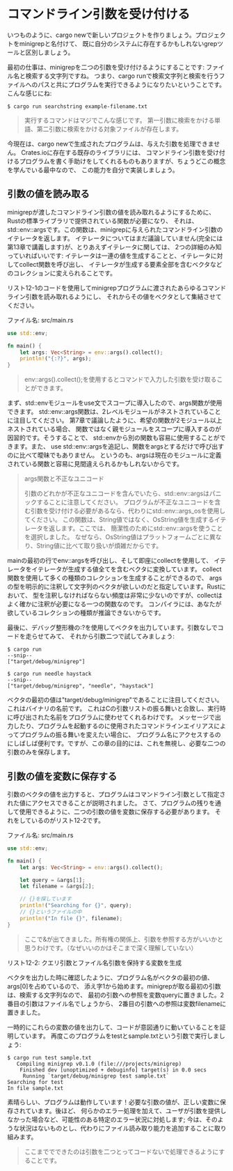 # コマンドライン引数を受け付ける
いつものように、cargo newで新しいプロジェクトを作りましょう。プロジェクトをminigrepと名付けて、 既に自分のシステムに存在するかもしれないgrepツールと区別しましょう。

最初の仕事は、minigrepを二つの引数を受け付けるようにすることです: ファイル名と検索する文字列ですね。 つまり、cargo runで検索文字列と検索を行うファイルへのパスと共にプログラムを実行できるようになりたいということです。 こんな感じにね:

```
$ cargo run searchstring example-filename.txt
```

> 実行するコマンドはマジでこんな感じです。
> 第一引数に検索をかける単語、第二引数に検索をかける対象ファイルが存在します。

今現在は、cargo newで生成されたプログラムは、与えた引数を処理できません。 Crates.ioに存在する既存のライブラリには、 コマンドライン引数を受け付けるプログラムを書く手助けをしてくれるものもありますが、ちょうどこの概念を学んでいる最中なので、 この能力を自分で実装しましょう。

## 引数の値を読み取る
minigrepが渡したコマンドライン引数の値を読み取れるようにするために、Rustの標準ライブラリで提供されている関数が必要になり、 それは、std::env::argsです。この関数は、minigrepに与えられたコマンドライン引数のイテレータを返します。 イテレータについてはまだ議論していません(完全には第13章で講義します)が、とりあえずイテレータに関しては、 2つの詳細のみ知っていればいいです: イテレータは一連の値を生成することと、イテレータに対してcollect関数を呼び出し、 イテレータが生成する要素全部を含むベクタなどのコレクションに変えられることです。

リスト12-1のコードを使用してminigrepプログラムに渡されたあらゆるコマンドライン引数を読み取れるようにし、 それからその値をベクタとして集結させてください。

ファイル名: src/main.rs

``` rust
use std::env;

fn main() {
    let args: Vec<String> = env::args().collect();
    println!("{:?}", args);
}
```

> env::args().collect();を使用するとコマンドで入力した引数を受け取ることができます。

まず、std::envモジュールをuse文でスコープに導入したので、args関数が使用できます。 std::env::args関数は、2レベルモジュールがネストされていることに注目してください。 第7章で議論したように、希望の関数が2モジュール以上ネストされている場合、 関数ではなく親モジュールをスコープに導入するのが因習的です。そうすることで、 std::envから別の関数も容易に使用することができます。また、 use std::env::argsを追記し、関数をargsとするだけで呼び出すのに比べて曖昧でもありません。 というのも、argsは現在のモジュールに定義されている関数と容易に見間違えられるかもしれないからです。

> args関数と不正なユニコード
>
> 引数のどれかが不正なユニコードを含んでいたら、std::env::argsはパニックすることに注意してください。 プログラムが不正なユニコードを含む引数を受け付ける必要があるなら、代わりにstd::env::args_osを使用してください。 この関数は、String値ではなく、OsString値を生成するイテレータを返します。ここでは、 簡潔性のためにstd::env::argsを使うことを選択しました。 なぜなら、OsString値はプラットフォームごとに異なり、String値に比べて取り扱いが煩雑だからです。

mainの最初の行でenv::argsを呼び出し、そして即座にcollectを使用して、 イテレータをイテレータが生成する値全てを含むベクタに変換しています。 collect関数を使用して多くの種類のコレクションを生成することができるので、 argsの型を明示的に注釈して文字列のベクタが欲しいのだと指定しています。Rustにおいて、 型を注釈しなければならない頻度は非常に少ないのですが、collectはよく確かに注釈が必要になる一つの関数なのです。 コンパイラには、あなたが欲しているコレクションの種類が推論できないからです。

最後に、デバッグ整形機の:?を使用してベクタを出力しています。引数なしでコードを走らせてみて、 それから引数二つで試してみましょう:

```
$ cargo run
--snip--
["target/debug/minigrep"]

$ cargo run needle haystack
--snip--
["target/debug/minigrep", "needle", "haystack"]
```

ベクタの最初の値は"target/debug/minigrep"であることに注目してください。これはバイナリの名前です。 これはCの引数リストの振る舞いと合致し、実行時に呼び出された名前をプログラムに使わせてくれるわけです。 メッセージで出力したり、プログラムを起動するのに使用されたコマンドラインエイリアスによってプログラムの振る舞いを変えたい場合に、 プログラム名にアクセスするのにしばしば便利です。ですが、この章の目的には、これを無視し、必要な二つの引数のみを保存します。

## 引数の値を変数に保存する
引数のベクタの値を出力すると、プログラムはコマンドライン引数として指定された値にアクセスできることが説明されました。 さて、プログラムの残りを通して使用できるように、二つの引数の値を変数に保存する必要があります。 それをしているのがリスト12-2です。

ファイル名: src/main.rs

``` rust
use std::env;

fn main() {
    let args: Vec<String> = env::args().collect();

    let query = &args[1];
    let filename = &args[2];

    // {}を探しています
    println!("Searching for {}", query);
    // {}というファイルの中
    println!("In file {}", filename);
}
```

> ここで&が出てきました。所有権の関係上、引数を参照する方がいいかと思うわけです。（なぜいいのかはそこまで深く理解していない）

リスト12-2: クエリ引数とファイル名引数を保持する変数を生成

ベクタを出力した時に確認したように、プログラム名がベクタの最初の値、args[0]を占めているので、 添え字1から始めます。minigrepが取る最初の引数は、検索する文字列なので、 最初の引数への参照を変数queryに置きました。2番目の引数はファイル名でしょうから、 2番目の引数への参照は変数filenameに置きました。

一時的にこれらの変数の値を出力して、コードが意図通りに動いていることを証明しています。 再度このプログラムをtestとsample.txtという引数で実行しましょう:

```
$ cargo run test sample.txt
   Compiling minigrep v0.1.0 (file:///projects/minigrep)
    Finished dev [unoptimized + debuginfo] target(s) in 0.0 secs
     Running `target/debug/minigrep test sample.txt`
Searching for test
In file sample.txt
```

素晴らしい、プログラムは動作しています！必要な引数の値が、正しい変数に保存されています。後ほど、 何らかのエラー処理を加えて、ユーザが引数を提供しなかった場合など、可能性のある特定のエラー状況に対処します; 今は、そのような状況はないものとし、代わりにファイル読み取り能力を追加することに取り組みます。

> ここまででできたのは引数を二つとってコードないで処理できるようにすることです。